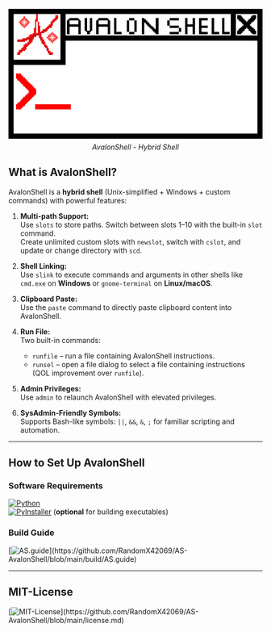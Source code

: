 <p align="center">
  <img src="https://github.com/RandomX42069/AS-AvalonShell/blob/main/SLogo.png" alt="AS-AvalonShell Logo" width="600"/>
  <br/>
  <em>AvalonShell - Hybrid Shell</em>
</p>

## What is AvalonShell?

AvalonShell is a **hybrid shell** (Unix-simplified + Windows + custom commands) with powerful features:

1. **Multi-path Support:**  
   Use `slots` to store paths. Switch between slots 1–10 with the built-in `slot` command.  
   Create unlimited custom slots with `newslot`, switch with `cslot`, and update or change directory with `scd`.

2. **Shell Linking:**  
   Use `slink` to execute commands and arguments in other shells like `cmd.exe` on **Windows** or `gnome-terminal` on **Linux/macOS**.

3. **Clipboard Paste:**  
   Use the `paste` command to directly paste clipboard content into AvalonShell.

4. **Run File:**  
   Two built-in commands:  
   - `runfile` – run a file containing AvalonShell instructions.  
   - `runsel` – open a file dialog to select a file containing instructions (QOL improvement over `runfile`).

5. **Admin Privileges:**  
   Use `admin` to relaunch AvalonShell with elevated privileges.

6. **SysAdmin-Friendly Symbols:**  
   Supports Bash-like symbols: `||`, `&&`, `&`, `;` for familiar scripting and automation.

---

## How to Set Up AvalonShell

### Software Requirements
[![Python](https://img.shields.io/badge/Python-3.9+-blue?logo=python)](https://www.python.org/)  
[![PyInstaller](https://img.shields.io/badge/PyInstaller-Module-blue?logo=python)](https://pyinstaller.org/en/stable/) (**optional** for building executables)

### Build Guide
[![AS.guide](https://img.shields.io/badge/AS-Guide-red?)](https://github.com/RandomX42069/AS-AvalonShell/blob/main/build/AS.guide)

---
## MIT-License
[![MIT-License](https://img.shields.io/badge/MIT-License-Green?)](https://github.com/RandomX42069/AS-AvalonShell/blob/main/license.md)

